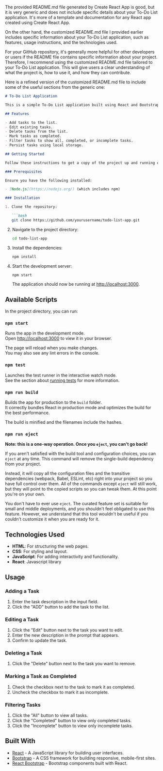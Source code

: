 The provided README.md file generated by Create React App is good, but it is very generic and does not include specific details about your To-Do List application. It's more of a template and documentation for any React app created using Create React App.

On the other hand, the customized README.md file I provided earlier includes specific information about your To-Do List application, such as features, usage instructions, and the technologies used.

For your GitHub repository, it's generally more helpful for other developers or users if the README file contains specific information about your project. Therefore, I recommend using the customized README.md file tailored to your To-Do List application. This will give users a clear understanding of what the project is, how to use it, and how they can contribute.

Here is a refined version of the customized README.md file to include some of the useful sections from the generic one:

```markdown
# To-Do List Application

This is a simple To-Do List application built using React and Bootstrap. The application allows users to add, edit, delete, and filter tasks based on their completion status.

## Features

- Add tasks to the list.
- Edit existing tasks.
- Delete tasks from the list.
- Mark tasks as completed.
- Filter tasks to show all, completed, or incomplete tasks.
- Persist tasks using local storage.

## Getting Started

Follow these instructions to get a copy of the project up and running on your local machine for development and testing purposes.

### Prerequisites

Ensure you have the following installed:

- [Node.js](https://nodejs.org/) (which includes npm)

### Installation

1. Clone the repository:

   ```bash
   git clone https://github.com/yourusername/todo-list-app.git
   ```

2. Navigate to the project directory:

   ```bash
   cd todo-list-app
   ```

3. Install the dependencies:

   ```bash
   npm install
   ```

4. Start the development server:

   ```bash
   npm start
   ```

   The application should now be running at [http://localhost:3000](http://localhost:3000).

## Available Scripts

In the project directory, you can run:

### `npm start`

Runs the app in the development mode.\
Open [http://localhost:3000](http://localhost:3000) to view it in your browser.

The page will reload when you make changes.\
You may also see any lint errors in the console.

### `npm test`

Launches the test runner in the interactive watch mode.\
See the section about [running tests](https://facebook.github.io/create-react-app/docs/running-tests) for more information.

### `npm run build`

Builds the app for production to the `build` folder.\
It correctly bundles React in production mode and optimizes the build for the best performance.

The build is minified and the filenames include the hashes.

### `npm run eject`

**Note: this is a one-way operation. Once you `eject`, you can't go back!**

If you aren't satisfied with the build tool and configuration choices, you can `eject` at any time. This command will remove the single-build dependency from your project.

Instead, it will copy all the configuration files and the transitive dependencies (webpack, Babel, ESLint, etc) right into your project so you have full control over them. All of the commands except `eject` will still work, but they will point to the copied scripts so you can tweak them. At this point you're on your own.

You don't have to ever use `eject`. The curated feature set is suitable for small and middle deployments, and you shouldn't feel obligated to use this feature. However, we understand that this tool wouldn't be useful if you couldn't customize it when you are ready for it.

## Technologies Used

- **HTML**: For structuring the web pages.
- **CSS**: For styling and layout.
- **JavaScript**: For adding interactivity and functionality.
- **React**: Javascript library
  
## Usage

### Adding a Task

1. Enter the task description in the input field.
2. Click the "ADD" button to add the task to the list.

### Editing a Task

1. Click the "Edit" button next to the task you want to edit.
2. Enter the new description in the prompt that appears.
3. Confirm to update the task.

### Deleting a Task

1. Click the "Delete" button next to the task you want to remove.

### Marking a Task as Completed

1. Check the checkbox next to the task to mark it as completed.
2. Uncheck the checkbox to mark it as incomplete.

### Filtering Tasks

1. Click the "All" button to view all tasks.
2. Click the "Completed" button to view only completed tasks.
3. Click the "Incomplete" button to view only incomplete tasks.

## Built With

- [React](https://reactjs.org/) - A JavaScript library for building user interfaces.
- [Bootstrap](https://getbootstrap.com/) - A CSS framework for building responsive, mobile-first sites.
- [React Bootstrap](https://react-bootstrap.github.io/) - Bootstrap components built with React.

